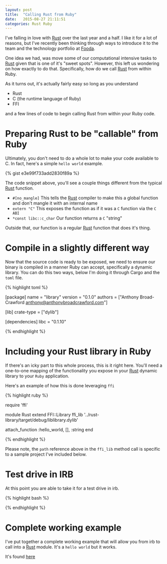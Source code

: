 ```yaml
---
layout: post
title:  "Calling Rust from Ruby"
date:   2015-08-27 21:11:51
categories: Rust Ruby
---
```

I've falling in love with [Rust][Rust] over the last year and a half.  I like it
for a lot of reasons, but I've recently been thinking through ways to introduce
it to the team and the technology portfolio at [Fooda][Fooda].

One idea we had, was move some of our computational intensive tasks to [Rust][Rust]
given that is one of it's "sweet spots".  However, this left us wondering on how exactly
to do that.  Specifically, how do we call [Rust][Rust] from within Ruby.

As it turns out, it's actually fairly easy so long as you understand

- Rust
- C (the runtime language of Ruby)
- FFI

and a few lines of code to begin calling Rust from within your Ruby code.

# Preparing Rust to be "callable" from Ruby
Ultimately, you don't need to do a whole lot to make your code available to C.  In fact,
here's a simple `hello world` example.

{% gist e3e99f733add2830f89a %}

The code snippet above, you'll see a couple things different from the typical
[Rust][Rust] function.

- `#[no_mangle]`  This tells the [Rust][Rust] compiler to make this a global function and don't
mangle it with an internal name
- `extern "C"` This exposes the function as if it was a `C` function via the `C ABI`
- `*const libc::c_char` Our function returns a `C` "string"

Outside that, our function is a regular [Rust][Rust] function that does it's thing.

# Compile in a slightly different way
Now that the source code is ready to be exposed, we need to ensure our binary is compiled
in a manner Ruby can accept, specifically a dynamic library.  You can do this two ways, below
I'm doing it through Cargo and the `toml` file.

{% highlight toml %}

[package]
name = "library"
version = "0.1.0"
authors = ["Anthony Broad-Crawford <anthony@anthonybroadcrawford.com>"]

[lib]
crate-type = ["dylib"]

[dependencies]
libc = "0.1.10"

{% endhighlight %}

# Including your Rust library in Ruby
If there's an icky part to this whole process, this is it right here.  You'll need a one-to-one
mapping of the functionality you expose in your [Rust][Rust] dynamic library to your `Ruby` application.

Here's an example of how this is done leveraging `ffi`

{% highlight ruby %}

require 'ffi'

module Rust
  extend FFI::Library
  ffi_lib '../rust-library/target/debug/liblibrary.dylib'

  attach_function :hello_world, [], :string
end

{% endhighlight %}

Please note, the `path` reference above in the `ffi_lib` method call is specific to a sample project I've
included below.

# Test drive in IRB
At this point you are able to take it for a test drive in irb.  

{% highlight bash %}



{% endhighlight %}

# Complete working example
I've put together a complete working example that will allow you from irb to call into
a [Rust][Rust] module.  It's a `hello world` but it works.

It's found [here](https://github.com/AnthonyBroadCrawford/example_rust_called_from_ruby)

[Fooda]:    http://www.fooda.com
[Rust]:     https://www.rust-lang.org
